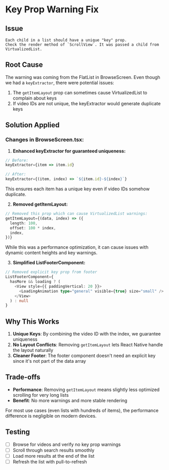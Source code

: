 # Key Prop Warning Fix

## Issue

```
Each child in a list should have a unique "key" prop.
Check the render method of `ScrollView`. It was passed a child from VirtualizedList.
```

## Root Cause

The warning was coming from the FlatList in BrowseScreen. Even though we had a `keyExtractor`, there were potential issues:

1. The `getItemLayout` prop can sometimes cause VirtualizedList to complain about keys
2. If video IDs are not unique, the keyExtractor would generate duplicate keys

## Solution Applied

### Changes in BrowseScreen.tsx:

1. **Enhanced keyExtractor for guaranteed uniqueness:**

```typescript
// Before:
keyExtractor={item => item.id}

// After:
keyExtractor={(item, index) => `${item.id}-${index}`}
```

This ensures each item has a unique key even if video IDs somehow duplicate.

2. **Removed getItemLayout:**

```typescript
// Removed this prop which can cause VirtualizedList warnings:
getItemLayout={(data, index) => ({
  length: 100,
  offset: 100 * index,
  index,
})}
```

While this was a performance optimization, it can cause issues with dynamic content heights and key warnings.

3. **Simplified ListFooterComponent:**

```typescript
// Removed explicit key prop from footer
ListFooterComponent={
  hasMore && loading ? (
    <View style={{ paddingVertical: 20 }}>
      <LoadingAnimation type="general" visible={true} size="small" />
    </View>
  ) : null
}
```

## Why This Works

1. **Unique Keys**: By combining the video ID with the index, we guarantee uniqueness
2. **No Layout Conflicts**: Removing `getItemLayout` lets React Native handle the layout naturally
3. **Cleaner Footer**: The footer component doesn't need an explicit key since it's not part of the data array

## Trade-offs

- **Performance**: Removing `getItemLayout` means slightly less optimized scrolling for very long lists
- **Benefit**: No more warnings and more stable rendering

For most use cases (even lists with hundreds of items), the performance difference is negligible on modern devices.

## Testing

- [ ] Browse for videos and verify no key prop warnings
- [ ] Scroll through search results smoothly
- [ ] Load more results at the end of the list
- [ ] Refresh the list with pull-to-refresh
